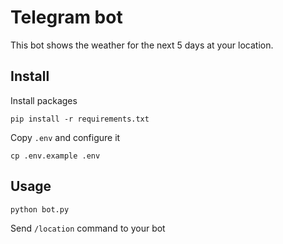 # Telegram bot

This bot shows the weather for the next 5 days at your location.

## Install

Install packages
```shell
pip install -r requirements.txt
```

Copy `.env` and configure it 
```shell
cp .env.example .env
```

## Usage
```shell
python bot.py
```

Send `/location` command to your bot

